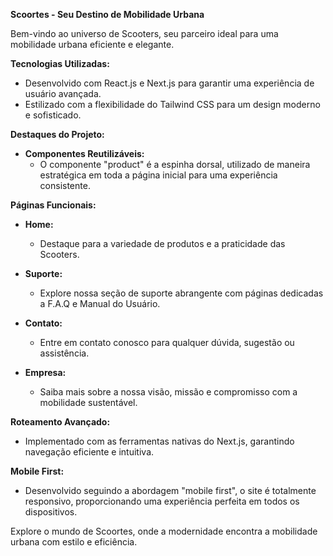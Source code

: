**Scoortes - Seu Destino de Mobilidade Urbana**

Bem-vindo ao universo de Scooters, seu parceiro ideal para uma mobilidade urbana eficiente e elegante.

**Tecnologias Utilizadas:**
- Desenvolvido com React.js e Next.js para garantir uma experiência de usuário avançada.
- Estilizado com a flexibilidade do Tailwind CSS para um design moderno e sofisticado.

**Destaques do Projeto:**
- **Componentes Reutilizáveis:**
  - O componente "product" é a espinha dorsal, utilizado de maneira estratégica em toda a página inicial para uma experiência consistente.

**Páginas Funcionais:**
- **Home:**
  - Destaque para a variedade de produtos e a praticidade das Scooters.
  
- **Suporte:**
  - Explore nossa seção de suporte abrangente com páginas dedicadas a F.A.Q e Manual do Usuário.

- **Contato:**
  - Entre em contato conosco para qualquer dúvida, sugestão ou assistência.

- **Empresa:**
  - Saiba mais sobre a nossa visão, missão e compromisso com a mobilidade sustentável.

**Roteamento Avançado:**
- Implementado com as ferramentas nativas do Next.js, garantindo navegação eficiente e intuitiva.

**Mobile First:**
- Desenvolvido seguindo a abordagem "mobile first", o site é totalmente responsivo, proporcionando uma experiência perfeita em todos os dispositivos.

Explore o mundo de Scoortes, onde a modernidade encontra a mobilidade urbana com estilo e eficiência.